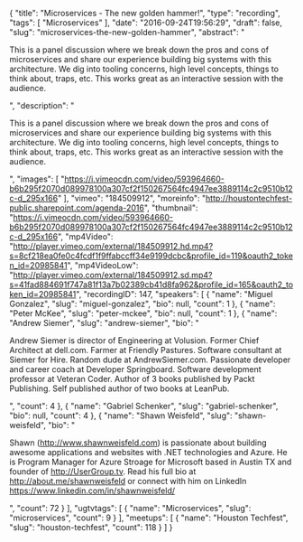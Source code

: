 {
  "title": "Microservices - The new golden hammer!",
  "type": "recording",
  "tags": [
    "Microservices"
  ],
  "date": "2016-09-24T19:56:29",
  "draft": false,
  "slug": "microservices-the-new-golden-hammer",
  "abstract": "<p>This is a panel discussion where we break down the pros and cons of microservices and share our experience building big systems with this architecture. We dig into tooling concerns, high level concepts, things to think about, traps, etc. This works great as an interactive session with the audience.</p>",
  "description": "<p>This is a panel discussion where we break down the pros and cons of microservices and share our experience building big systems with this architecture. We dig into tooling concerns, high level concepts, things to think about, traps, etc. This works great as an interactive session with the audience.</p>",
  "images": [
    "https://i.vimeocdn.com/video/593964660-b6b295f2070d089978100a307cf2f150267564fc4947ee3889114c2c9510b12c-d_295x166"
  ],
  "vimeo": "184509912",
  "moreinfo": "http://houstontechfest-public.sharepoint.com/agenda-2016",
  "thumbnail": "https://i.vimeocdn.com/video/593964660-b6b295f2070d089978100a307cf2f150267564fc4947ee3889114c2c9510b12c-d_295x166",
  "mp4Video": "http://player.vimeo.com/external/184509912.hd.mp4?s=8cf218ea0fe0c4fcdf1f9ffabccff34e9199dcbc&profile_id=119&oauth2_token_id=20985841",
  "mp4VideoLow": "http://player.vimeo.com/external/184509912.sd.mp4?s=41fad884691f747a81f13a7b02389cb41d8fa962&profile_id=165&oauth2_token_id=20985841",
  "recordingID": 147,
  "speakers": [
    {
      "name": "Miguel Gonzalez",
      "slug": "miguel-gonzalez",
      "bio": null,
      "count": 1
    },
    {
      "name": "Peter McKee",
      "slug": "peter-mckee",
      "bio": null,
      "count": 1
    },
    {
      "name": "Andrew Siemer",
      "slug": "andrew-siemer",
      "bio": "<p>Andrew Siemer is director of Engineering at Volusion. Former Chief Architect at dell.com. Farmer at Friendly Pastures. Software consultant at Siemer for Hire. Random dude at AndrewSiemer.com. Passionate developer and career coach at Developer Springboard. Software development professor at Veteran Coder. Author of 3 books published by Packt Publishing. Self published author of two books at LeanPub.</p>",
      "count": 4
    },
    {
      "name": "Gabriel Schenker",
      "slug": "gabriel-schenker",
      "bio": null,
      "count": 4
    },
    {
      "name": "Shawn Weisfeld",
      "slug": "shawn-weisfeld",
      "bio": "<p>Shawn (http://www.shawnweisfeld.com) is passionate about building awesome applications and websites with .NET technologies and Azure. He is Program Manager for Azure Stroage for Microsoft based in Austin TX and founder of http://UserGroup.tv. Read his full bio at http://about.me/shawnweisfeld or connect with him on LinkedIn https://www.linkedin.com/in/shawnweisfeld/</p>",
      "count": 72
    }
  ],
  "ugtvtags": [
    {
      "name": "Microservices",
      "slug": "microservices",
      "count": 9
    }
  ],
  "meetups": [
    {
      "name": "Houston Techfest",
      "slug": "houston-techfest",
      "count": 118
    }
  ]
}